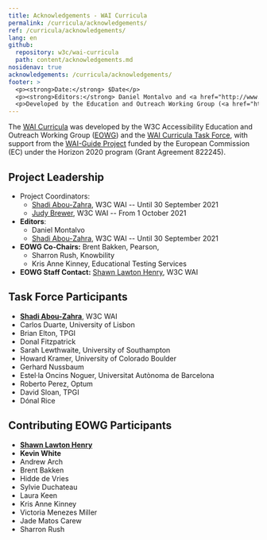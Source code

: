 ```yaml
---
title: Acknowledgements - WAI Curricula
permalink: /curricula/acknowledgements/
ref: /curricula/acknowledgements/
lang: en
github:
  repository: w3c/wai-curricula
  path: content/acknowledgements.md
nosidenav: true
acknowledgements: /curricula/acknowledgements/
footer: >
  <p><strong>Date:</strong> $Date</p>
  <p><strong>Editors:</strong> Daniel Montalvo and <a href="http://www.w3.org/People/shadi/">Shadi Abou-Zahra</a>.</p>
  <p>Developed by the Education and Outreach Working Group (<a href="http://www.w3.org/WAI/EO/">EOWG</a>). Developed with support from the <a href="https://www.w3.org/WAI/about/projects/wai-guide/">WAI-Guide Project</a> funded by the European Commission (EC) under the Horizon 2020 program (Grant Agreement 822245).</p>
---
```


The [WAI Curricula](/curricula/) was developed by the W3C Accessibility Education and Outreach Working Group ([EOWG](https://www.w3.org/WAI/EO/)) and the [WAI Curricula Task Force](https://www.w3.org/WAI/EO/wiki/WAI_Curricula/WAI_Curricula_TF), with support from the [WAI-Guide Project](https://www.w3.org/WAI/about/projects/wai-guide/) funded by the European Commission (EC) under the Horizon 2020 program (Grant Agreement 822245).

Project Leadership
------------------

-  Project Coordinators:
   -  [Shadi Abou-Zahra](https://www.w3.org/people/shadi/), W3C WAI -- Until 30 September 2021
   -  [Judy Brewer](https://www.w3.org/people/brewer/), W3C WAI -- From 1 October 2021
-  **Editors**:
    -  Daniel Montalvo
    -  [Shadi Abou-Zahra](https://www.w3.org/people/shadi/), W3C WAI -- Until 30 September 2021
-  **EOWG Co-Chairs:**  Brent Bakken, Pearson,
    -  Sharron Rush, Knowbility
    -  Kris Anne Kinney, Educational Testing Services
-  **EOWG Staff Contact:** [Shawn Lawton Henry](https://www.w3.org/People/shawn), W3C WAI

Task Force Participants
------------------

-  [**Shadi Abou-Zahra**](https://www.w3.org/people/shadi/), W3C WAI
-  Carlos Duarte, University of Lisbon
-  Brian Elton, TPGI
-  Donal Fitzpatrick
-  Sarah Lewthwaite, University of Southampton
-  Howard Kramer, University of Colorado Boulder
-  Gerhard Nussbaum
-  Estel·la Oncins Noguer, Universitat Autònoma de Barcelona
-  Roberto Perez, Optum
-  David Sloan, TPGI
-  Dónal Rice

Contributing EOWG Participants
------------------------------

-  [**Shawn Lawton Henry**](https://www.w3.org/People/shawn)
-  **Kevin White**
-  Andrew Arch
-  Brent Bakken
-  Hidde de Vries
-  Sylvie Duchateau
-  Laura Keen
-  Kris Anne Kinney
-  Victoria Menezes Miller
-  Jade Matos Carew
-  Sharron Rush
